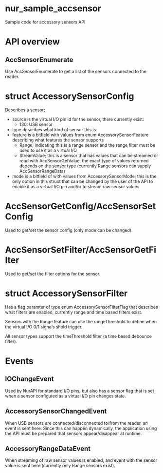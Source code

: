 # nur_sample_accsensor
Sample code for accessory sensors API

# API overview

## AccSensorEnumerate

Use AccSensorEnumerate to get a list of the sensors connected to the reader.

# struct AccessorySensorConfig

Describes a sensor;
* source is the virtual I/O pin id for the sensor, there currently exist:
    * 130: USB sensor
* type describes what kind of sensor this is
* feature is a bitfield with values from enum AccessorySensorFeature describing what features the sensor supports
    * Range; indicating this is a range sensor and the range filter must be used to use it as a virtual I/O
    * StreamValue; this is a sensor that has values that can be streamed or read with AccSensorGetValue, the exact type of values returned depends on the sensor type (currently Range sensors can supply AccSensorRangeData)
* mode is a bitfield of with values from AccessorySensorMode; this is the only option in this struct that can be changed by the user of the API to enable it as a virtual I/O pin and/or to stream raw sensor values

# AccSensorGetConfig/AccSensorSetConfig

Used to get/set the sensor config (only mode can be changed).

# AccSensorSetFilter/AccSensorGetFilter

Used to get/set the filter options for the sensor.

# struct AccessorySensorFilter

Has a flag paramter of type enum AccessorySensorFilterFlag that describes what filters are enabled, currently range and time based filters exist.

Sensors with the Range feature can use the rangeThreshold to define when the virtual I/O 0/1 signals shold trigger.

All sensor types support the timeThreshold filter (a time based debounce filter).

# Events
## IOChangeEvent

Used by NurAPI for standard I/O pins, but also has a sensor flag that is set when a sensor configured as a virtual I/O pin changes state.

## AccessorySensorChangedEvent

When USB sensors are connected/disconnected to/from the reader, an event is sent here. Since this can happen dynamically, the application using the API must be prepared that sensors appear/disappear at runtime.

## AccessoryRangeDataEvent

When streaming of raw sensor values is enabled, and event with the sensor value is sent here (currently only Range sensors exist).
